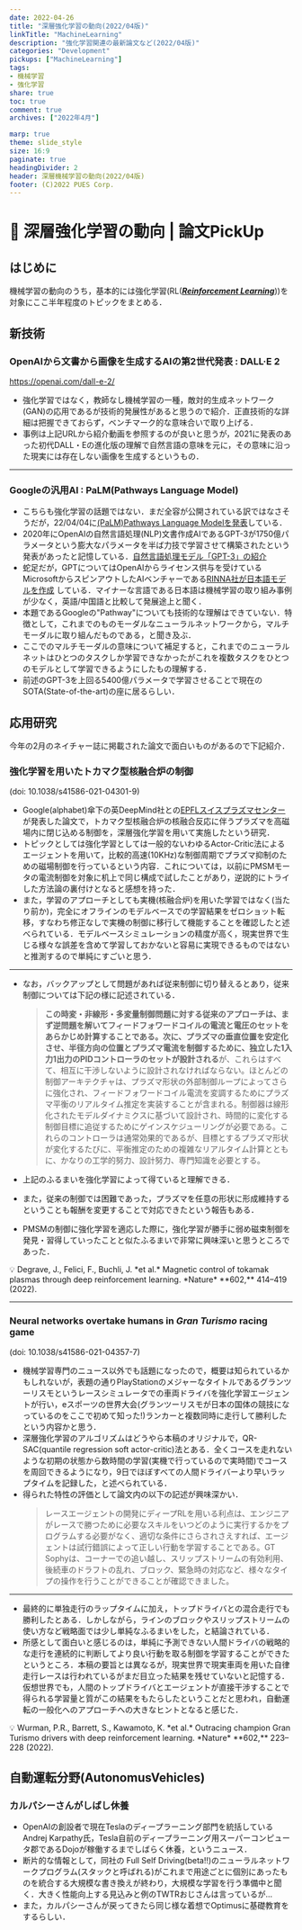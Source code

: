 ```yaml
---
date: 2022-04-26
title: "深層強化学習の動向(2022/04版)"
linkTitle: "MachineLearning"
description: "強化学習関連の最新論文など(2022/04版)"
categories: "Development"
pickups: ["MachineLearning"]
tags:
- 機械学習
- 強化学習
share: true
toc: true
comment: true
archives: ["2022年4月"]

marp: true
theme: slide_style
size: 16:9
paginate: true
headingDivider: 2
header: 深層機械学習の動向(2022/04版)
footer: (C)2022 PUES Corp.
---
```

# <!-- fit --> :memo: 深層強化学習の動向 | 論文PickUp
<!-- _class: title -->

## はじめに

機械学習の動向のうち，基本的には強化学習(RL(***[Reinforcement Learning](https://www.google.com/search?client=firefox-b-d&channel=crow5&sxsrf=ALiCzsbsts0AggMsxU94kDVg2ADpazwScw:1652235594188&q=Reinforcement+Learning&spell=1&sa=X&ved=2ahUKEwia5LSdsdb3AhWNvpQKHet7BXIQkeECKAB6BAgCEDc)***))を対象にここ半年程度のトピックをまとめる．

## 新技術

### OpenAIから文書から画像を生成するAIの第2世代発表 : DALL·E 2

https://openai.com/dall-e-2/

- 強化学習ではなく，教師なし機械学習の一種，敵対的生成ネットワーク(GAN)の応用であるが技術的発展性があると思うので紹介．正直技術的な詳細は把握できておらず，ベンチマーク的な意味合いで取り上げる．
- 事例は上記URLから紹介動画を参照するのが良いと思うが，2021に発表のあった初代DALL・Eの進化版の理解で自然言語の意味を元に，その意味に沿った現実には存在しない画像を生成するというもの．
---
### Googleの汎用AI : PaLM(Pathways Language Model)

- こちらも強化学習の話題ではない．まだ全容が公開されている訳ではなさそうだが，22/04/04に[(PaLM)Pathways Language Modelを発表](https://blog.google/technology/ai/introducing-pathways-next-generation-ai-architecture/)している．
- 2020年にOpenAIの自然言語処理(NLP)文書作成AIであるGPT-3が1750億パラメータという膨大なパラメータを半ば力技で学習させて構築されたという発表があったと記憶している．[自然言語処理モデル「GPT-3」の紹介](https://www.intellilink.co.jp/column/ai/2021/031700.aspx)
- 蛇足だが，GPTについてはOpenAIからライセンス供与を受けているMicrosoftからスピンアウトしたAIベンチャーである[RINNA社が日本語モデルを作成](https://prtimes.jp/main/html/rd/p/000000025.000070041.html) している．マイナーな言語である日本語は機械学習の取り組み事例が少なく，英語/中国語と比較して発展途上と聞く．
- 本題であるGoogleの"Pathway"についても技術的な理解はできていない．特徴として，これまでのものモーダルなニューラルネットワークから，マルチモーダルに取り組んだものである，と聞き及ぶ．
- ここでのマルチモーダルの意味について補足すると，これまでのニューラルネットはひとつのタスクしか学習できなかったがこれを複数タスクをひとつのモデルとして学習できるようにしたもの理解する．
- 前述のGPT-3を上回る5400億パラメータで学習させることで現在のSOTA(State-of-the-art)の座に居るらしい．

## 応用研究

今年の2月のネイチャー誌に掲載された論文で面白いものがあるので下記紹介．

### 強化学習を用いたトカマク型核融合炉の制御

(doi: 10.1038/s41586-021-04301-9)    
- Google(alphabet)傘下の英DeepMind社との[EPFLスイスプラズマセンター]([https://www.epfl.ch/research/domains/swiss-plasma-center/](https://www.epfl.ch/research/domains/swiss-plasma-center/))が発表した論文で，トカマク型核融合炉の核融合反応に伴うプラズマを高磁場内に閉じ込める制御を，深層強化学習を用いて実施したという研究．
- トピックとしては強化学習としては一般的ないわゆるActor-Critic法によるエージェントを用いて，比較的高速(10KHz)な制御周期でプラズマ抑制のための磁場制御を行っているという内容．これについては，以前にPMSMモータの電流制御を対象に机上で同じ構成で試したことがあり，逆説的にトライした方法論の裏付けとなると感想を持った．
- また，学習のアプローチとしても実機(核融合炉)を用いた学習ではなく(当たり前か)，完全にオフラインのモデルベースでの学習結果をゼロショット転移，すなわち修正なしで実機の制御に移行して機能することを確認したと述べられている．モデルベースシミュレーションの精度が高く，現実世界で生じる様々な誤差を含めて学習しておかないと容易に実現できるものではないと推測するので単純にすごいと思う．
---
- なお，バックアップとして問題があれば従来制御に切り替えるとあり，従来制御については下記の様に記述されている．
    
    > **この時変・非線形・多変量制御問題に対する従来のアプローチは、まず逆問題を解いてフィードフォワードコイルの電流と電圧のセットをあらかじめ計算することである。次に、プラズマの垂直位置を安定化させ、半径方向の位置とプラズマ電流を制御するために、独立した1入力1出力のPIDコントローラのセットが設計される**が、これらはすべて、相互に干渉しないように設計されなければならない。ほとんどの制御アーキテクチャは、プラズマ形状の外部制御ループによってさらに強化され、フィードフォワードコイル電流を変調するためにプラズマ平衡のリアルタイム推定を実装することが含まれる。制御器は線形化されたモデルダイナミクスに基づいて設計され、時間的に変化する制御目標に追従するためにゲインスケジューリングが必要である。これらのコントローラは通常効果的であるが、目標とするプラズマ形状が変化するたびに、平衡推定のための複雑なリアルタイム計算とともに、かなりの工学的努力、設計努力、専門知識を必要とする。
- 上記のふるまいを強化学習によって得ていると理解できる．
- また，従来の制御では困難であった，プラズマを任意の形状に形成維持するということも報酬を変更することで対応できたという報告もある．
- PMSMの制御に強化学習を適応した際に，強化学習が勝手に弱め磁束制御を発見・習得していったことと似たふるまいで非常に興味深いと思うところであった．

<aside>
💡 Degrave, J., Felici, F., Buchli, J. *et al.*
Magnetic control of tokamak plasmas through deep reinforcement learning.
*Nature* **602,** 414–419 (2022).
</aside>

---

### Neural networks overtake humans in *Gran Turismo* racing game

(doi: 10.1038/s41586-021-04357-7)
    
- 機械学習専門のニュース以外でも話題になったので，概要は知られているかもしれないが，表題の通りPlayStationのメジャーなタイトルであるグランツーリスモというレースシミュレータでの車両ドライバを強化学習エージェントが行い，eスポーツの世界大会(グランツーリスモが日本の国体の競技になっているのをここで初めて知った!)ランカーと複数同時に走行して勝利したという内容かと思う．
- 深層強化学習のアルゴリズムはどうやら本稿のオリジナルで，QR-SAC(quantile regression soft actor-critic)法とある．全くコースを走れないような初期の状態から数時間の学習(実機で行っているので実時間)でコースを周回できるようになり，9日でほぼすべての人間ドライバーより早いラップタイムを記録した，と述べられている．
- 得られた特性の評価として論文内の以下の記述が興味深かい．
    > レースエージェントの開発にディープRLを用いる利点は、エンジニアがレースで勝つために必要なスキルをいつどのように実行するかをプログラムする必要がなく、適切な条件にさらされさえすれば、エージェントは試行錯誤によって正しい行動を学習することである。GT Sophyは、コーナーでの追い越し、スリップストリームの有効利用、後続車のドラフトの乱れ、ブロック、緊急時の対応など、様々なタイプの操作を行うことができることが確認できました。
---
- 最終的に単独走行のラップタイムに加え，トップドライバとの混合走行でも勝利したとある．しかしながら，ラインのブロックやスリップストリームの使い方など戦略面では少し単純なふるまいをした，と結論されている．
- 所感として面白いと感じるのは，単純に予測できない人間ドライバの戦略的な走行を連続的に判断してより良い行動を取る制御を学習することができたというところ．本稿の要旨とは異なるが，現実世界で現実車両を用いた自律走行レースは行われているがまだ目立った結果を残せていないと記憶する．仮想世界でも，人間のトップドライバとエージェントが直接干渉することで得られる学習量と質がこの結果をもたらしたということだと思われ，自動運転の一般化へのアプローチへの大きなヒントとなると感じた．
    
<aside>
💡 Wurman, P.R., Barrett, S., Kawamoto, K. *et al.*
Outracing champion Gran Turismo drivers with deep reinforcement learning.
*Nature* **602,** 223–228 (2022). 
</aside>

## 自動運転分野(AutonomusVehicles)

### カルパシーさんがしばし休養

- OpenAIの創設者で現在Teslaのディープラーニング部門を統括しているAndrej Karpathy氏，Tesla自前のディープラーニング用スーパーコンピュータ郡であるDojoが稼働するまでしばらく休養，というニュース．
- 断片的な情報として，同社の Full Self Driving(beta!!)のニューラルネットワークプログラム(スタックと呼ばれる)がこれまで用途ごとに個別にあったものを統合する大規模な書き換えが終わり，大規模な学習を行う準備中と聞く．大きく性能向上する見込みと例のTWTRおじさんは言っているが...
- また，カルパシーさんが戻ってきたら同じ様な着想でOptimusに基礎教育をするらしい．